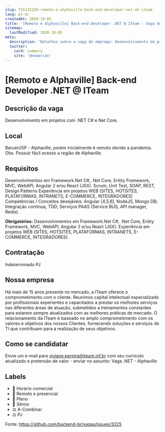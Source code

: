 ```yaml
---
slug: 715115226-remoto-e-alphaville-back-end-developer-net-at-iteam
lang: pt-br
createdAt: 2020-10-05
title: '[Remoto e Alphaville] Back-end Developer .NET @ ITeam - Vaga de Emprego'
sitemap:
  lastModified: 2020-10-05
meta:
  description: 'Detalhes sobre a vaga de emprego: Desenvolvimento em projetos com .NET C# e Net Core.'
  twitter:
    card: summary
    site: '@nawarian'
---
```


# [Remoto e Alphaville] Back-end Developer .NET @ ITeam

<!--
==================================================
POR FAVOR, SÓ POSTE SE A VAGA FOR PARA TRABALHAR COM REACT OU TECNOLOGIAS DO ECOSSISTEMA!

Exemplo: [São Paulo] React Native Developer na NOME DA EMPRESA`
==================================================
-->

## Descrição da vaga

Desenvolvimento em projetos com .NET C# e Net Core.

## Local

Barueri/SP - Alphaville, porém inicialmente é remoto devido a pandemia.
Obs. Possuir fácil acesso a região de Alphaville.


## Requisitos

Desenvolvimentos em Framework.Net C#, .Net Core, Entity Framework, MVC, WebAPI, Angular 2 e/ou React (JSX).
Scrum, Unit Test, SOAP, REST, Design Patterns
Experiência em projetos WEB (SITES, HOTSITES, PLATAFORMAS, INTRANETS, E-COMMERCE, INTEGRADORES)
Competências / Conceitos desejáveis: Angular [4,5,6], NodeJS, Mongo DB; Integração contínua, TDD; Serviços PAAS (Service BUS, API manager, Redis).


**Obrigatórios:**
Desenvolvimentos em Framework.Net C#, .Net Core, Entity Framework, MVC, WebAPI, Angular 2 e/ou React (JSX).
Experiência em projetos WEB (SITES, HOTSITES, PLATAFORMAS, INTRANETS, E-COMMERCE, INTEGRADORES).

## Contratação

Indeterminado
PJ

## Nossa empresa

Há mais de 15 anos presente no mercado, a ITeam oferece o comprometimento com o cliente.
Reunimos capital intelectual especializado por profissionais experientes e capacitados a prestar os melhores serviços nas diferentes áreas de atuação, submetidos a treinamentos constantes para estarem sempre atualizados com as melhores práticas de mercado. 
O relacionamento da ITeam é baseado no amplo comprometimento com os valores e objetivos dos nossos Clientes, fornecendo soluções e serviços de TI que contribuam para a realização de seus objetivos.

## Como se candidatar

Envie um e-mail para viviane.pereira@iteam.inf.br com seu currículo atualizado e pretensão de valor - enviar no assunto: Vaga .NET - Alphaville

## Labels

- 🏢 Horário comercial
- 🏢 Remoto e presencial
- 👨 Pleno
- 👴 Sênior
- ⚖️ A-Combinar
- ⚖️ PJ



Fonte: https://github.com/backend-br/vagas/issues/3225
